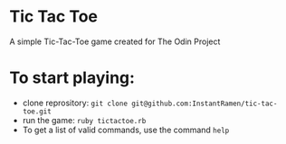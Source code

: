 # Tic Tac Toe

A simple Tic-Tac-Toe game created for The Odin Project

# To start playing:
- clone reprository: `git clone git@github.com:InstantRamen/tic-tac-toe.git`
- run the game: `ruby tictactoe.rb`
- To get a list of valid commands, use the command `help`
